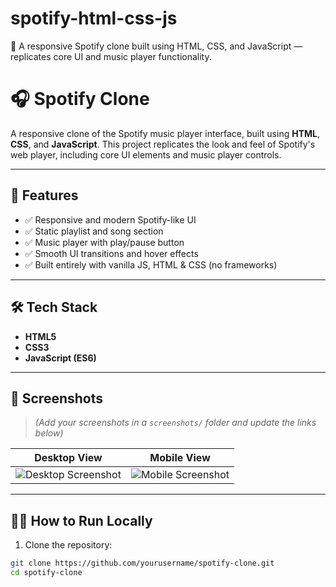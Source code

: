 # spotify-html-css-js
🎵 A responsive Spotify clone built using HTML, CSS, and JavaScript — replicates core UI and music player functionality.
# 🎧 Spotify Clone

A responsive clone of the Spotify music player interface, built using **HTML**, **CSS**, and **JavaScript**. This project replicates the look and feel of Spotify's web player, including core UI elements and music player controls.

---

## 🚀 Features

- ✅ Responsive and modern Spotify-like UI
- ✅ Static playlist and song section
- ✅ Music player with play/pause button
- ✅ Smooth UI transitions and hover effects
- ✅ Built entirely with vanilla JS, HTML & CSS (no frameworks)

---

## 🛠️ Tech Stack

- **HTML5**
- **CSS3**
- **JavaScript (ES6)**

---

## 📸 Screenshots

> _(Add your screenshots in a `screenshots/` folder and update the links below)_

| Desktop View | Mobile View |
|--------------|-------------|
| ![Desktop Screenshot](screenshots/desktop.png) | ![Mobile Screenshot](screenshots/mobile.png) |

---

## 🧑‍💻 How to Run Locally

1. Clone the repository:

```bash
git clone https://github.com/yourusername/spotify-clone.git
cd spotify-clone

